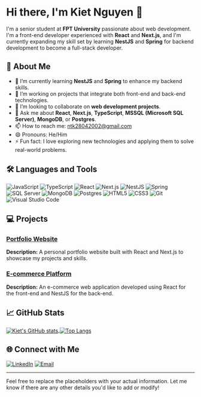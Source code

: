 # Hi there, I'm Kiet Nguyen 👋

I'm a senior student at **FPT University** passionate about web development. I'm a front-end developer experienced with **React** and **Next.js**, and I'm currently expanding my skill set by learning **NestJS** and **Spring** for backend development to become a full-stack developer.

## 🚀 About Me

- 🌱 I’m currently learning **NestJS** and **Spring** to enhance my backend skills.
- 🔭 I’m working on projects that integrate both front-end and back-end technologies.
- 👯 I’m looking to collaborate on **web development projects**.
- 💬 Ask me about **React**, **Next.js**, **TypeScript**, **MSSQL (Microsoft SQL Server)**, **MongoDB**, or **Postgres**.
- 📫 How to reach me: [ntk28042002@gmail.com](mailto:ntk28042002@gmail.com)
- 😄 Pronouns: He/Him
- ⚡ Fun fact: I love exploring new technologies and applying them to solve real-world problems.

## 🛠️ Languages and Tools

![JavaScript](https://img.shields.io/badge/-JavaScript-F7DF1E?style=flat-square&logo=JavaScript&logoColor=black)
![TypeScript](https://img.shields.io/badge/-TypeScript-3178C6?style=flat-square&logo=TypeScript&logoColor=white)
![React](https://img.shields.io/badge/-React-61DAFB?style=flat-square&logo=React&logoColor=black)
![Next.js](https://img.shields.io/badge/-Next.js-000000?style=flat-square&logo=Next.js&logoColor=white)
![NestJS](https://img.shields.io/badge/-NestJS-E0234E?style=flat-square&logo=NestJS&logoColor=white)
![Spring](https://img.shields.io/badge/-Spring-6DB33F?style=flat-square&logo=Spring&logoColor=white)
![SQL Server](https://img.shields.io/badge/-MSSQL-CC2927?style=flat-square&logo=Microsoft-SQL-Server&logoColor=white)
![MongoDB](https://img.shields.io/badge/-MongoDB-47A248?style=flat-square&logo=MongoDB&logoColor=white)
![Postgres](https://img.shields.io/badge/-Postgres-336791?style=flat-square&logo=PostgreSQL&logoColor=white)
![HTML5](https://img.shields.io/badge/-HTML5-E34F26?style=flat-square&logo=HTML5&logoColor=white)
![CSS3](https://img.shields.io/badge/-CSS3-1572B6?style=flat-square&logo=CSS3&logoColor=white)
![Git](https://img.shields.io/badge/-Git-F05032?style=flat-square&logo=Git&logoColor=white)
![Visual Studio Code](https://img.shields.io/badge/-VS%20Code-007ACC?style=flat-square&logo=Visual-Studio-Code&logoColor=white)

## 💻 Projects

### [Portfolio Website](https://github.com/KietNT20/portfolio-website)
**Description:** A personal portfolio website built with React and Next.js to showcase my projects and skills.

### [E-commerce Platform](https://github.com/KietNT20/e-commerce-platform)
**Description:** An e-commerce web application developed using React for the front-end and NestJS for the back-end.

## 📈 GitHub Stats

<a href="https://github.com/KietNT20">
  <img align="center" src="https://github-readme-stats.vercel.app/api?username=KietNT20&show_icons=true&theme=algolia" alt="Kiet's GitHub stats" />
</a>
<a href="https://github.com/KietNT20">
  <img align="center" src="https://github-readme-stats.vercel.app/api/top-langs/?username=KietNT20&layout=compact&theme=algolia" alt="Top Langs" />
</a>

## 🌐 Connect with Me

[![LinkedIn](https://img.shields.io/badge/-LinkedIn-0A66C2?style=flat-square&logo=LinkedIn&logoColor=white)](https://www.linkedin.com/in/yourprofile/)
[![Email](https://img.shields.io/badge/-Email-D14836?style=flat-square&logo=Gmail&logoColor=white)](mailto:ntk28042002@gmail.com)

---

Feel free to replace the placeholders with your actual information. Let me know if there are any other details you'd like to add or modify!
